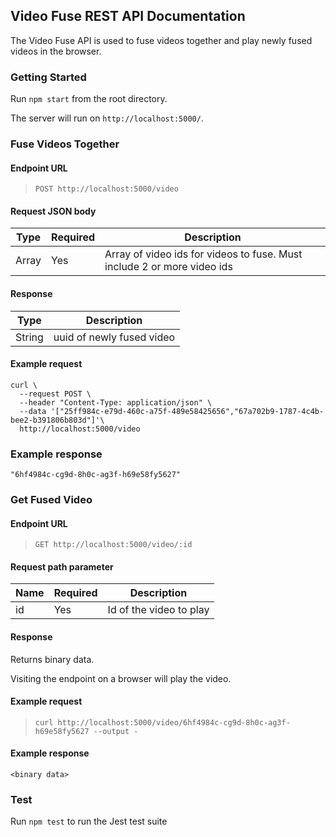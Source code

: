 ## Video Fuse REST API Documentation

The Video Fuse API is used to fuse videos together and play newly fused videos in the browser.

### Getting Started

Run `npm start` from the root directory.

The server will run on `http://localhost:5000/`.

### Fuse Videos Together

#### Endpoint URL

> `POST http://localhost:5000/video`

#### Request JSON body

| Type  | Required | Description                                                             |
| ----- | -------- | ----------------------------------------------------------------------- |
| Array | Yes      | Array of video ids for videos to fuse. Must include 2 or more video ids |

#### Response

| Type   | Description               |
| ------ | ------------------------- |
| String | uuid of newly fused video |

#### Example request

```
curl \
  --request POST \
  --header "Content-Type: application/json" \
  --data '["25ff984c-e79d-460c-a75f-489e58425656","67a702b9-1787-4c4b-bee2-b391806b803d"]'\
  http://localhost:5000/video
```

### Example response

```
"6hf4984c-cg9d-8h0c-ag3f-h69e58fy5627"
```

### Get Fused Video

#### Endpoint URL

> `GET http://localhost:5000/video/:id`

#### Request path parameter

| Name | Required | Description             |
| ---- | -------- | ----------------------- |
| id   | Yes      | Id of the video to play |

#### Response

Returns binary data.

Visiting the endpoint on a browser will play the video.

#### Example request

> `curl http://localhost:5000/video/6hf4984c-cg9d-8h0c-ag3f-h69e58fy5627 --output -`

#### Example response

```
<binary data>
```

### Test

Run `npm test` to run the Jest test suite
